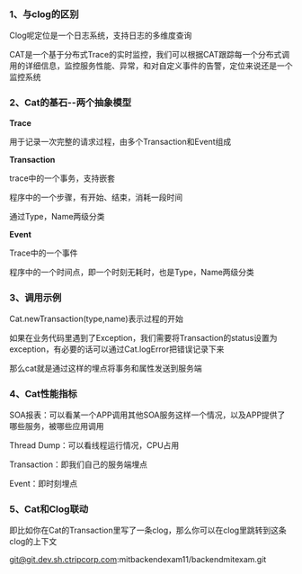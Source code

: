 ### 1、与clog的区别

Clog呢定位是一个日志系统，支持日志的多维度查询

CAT是一个基于分布式Trace的实时监控，我们可以根据CAT跟踪每一个分布式调用的详细信息，监控服务性能、异常，和对自定义事件的告警，定位来说还是一个监控系统





### 2、Cat的基石--两个抽象模型

**Trace**

用于记录一次完整的请求过程，由多个Transaction和Event组成



**Transaction**

trace中的一个事务，支持嵌套

程序中的一个步骤，有开始、结束，消耗一段时间

通过Type，Name两级分类



**Event**

Trace中的一个事件

程序中的一个时间点，即一个时刻无耗时，也是Type，Name两级分类





### 3、调用示例

Cat.newTransaction(type,name)表示过程的开始

如果在业务代码里遇到了Exception，我们需要将Transaction的status设置为exception，有必要的话可以通过Cat.logError把错误记录下来  

那么cat就是通过这样的埋点将事务和属性发送到服务端

  



### 4、Cat性能指标

SOA报表：可以看某一个APP调用其他SOA服务这样一个情况，以及APP提供了哪些服务，被哪些应用调用

Thread Dump：可以看线程运行情况，CPU占用 

Transaction：即我们自己的服务端埋点

Event：即时刻埋点



###  5、Cat和Clog联动

即比如你在Cat的Transaction里写了一条clog，那么你可以在clog里跳转到这条clog的上下文



git@git.dev.sh.ctripcorp.com:mitbackendexam11/backendmitexam.git





